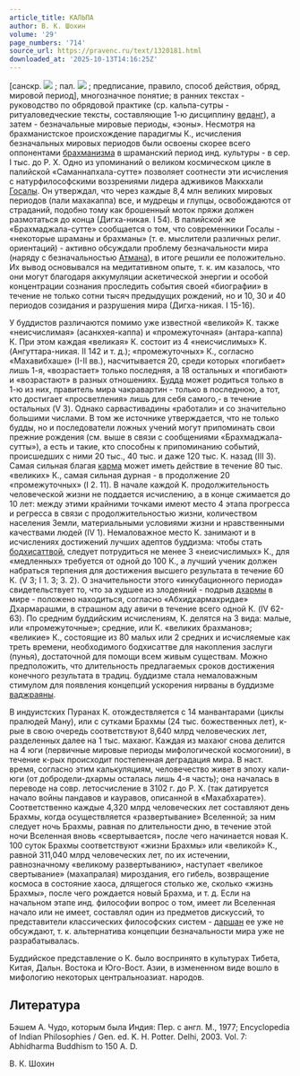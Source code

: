 ```yaml
---
article_title: КАЛЬПА
author: В. К. Шохин
volume: '29'
page_numbers: '714'
source_url: https://pravenc.ru/text/1320181.html
downloaded_at: '2025-10-13T14:16:25Z'
---
```


[санскр. ![](https://pravenc.ru/char/26310/kalpa/image.png) ; пал. ![](https://pravenc.ru/char/26310/kappa/image.png) ; предписание, правило, способ действия, обряд, мировой период], многозначное понятие; в ранних текстах - руководство по обрядовой практике (ср. кальпа-сутры - ритуаловедческие тексты, составляющие 1-ю дисциплину [веданг](https://pravenc.ru/text/веданг.html)), а затем - безначальные мировые периоды, «эоны». Несмотря на брахманистское происхождение парадигмы К., исчисления безначальных мировых периодов были освоены скорее всего оппонентами [брахманизма](https://pravenc.ru/text/брахманизма.html) в шраманский период инд. культуры - в сер. I тыс. до Р. Х. Одно из упоминаний о великом космическом цикле в палийской «Саманнапхала-сутте» позволяет соотнести эти исчисления с натурфилософскими воззрениями лидера адживиков Маккхали [Госалы](https://pravenc.ru/text/Госалы.html). Он утверждал, что через каждые 8,4 млн великих мировых периодов (пали махакаппа) все, и мудрецы и глупцы, освобождаются от страданий, подобно тому как брошенный моток пряжи должен размотаться до конца (Дигха-никая. I 54). В палийской же «Брахмаджала-сутте» сообщается о том, что современники Госалы - «некоторые шраманы и брахманы» (т. е. мыслители различных религ. ориентаций) - активно обсуждали проблему безначальности мира (наряду с безначальностью [Атмана](https://pravenc.ru/text/Атман.html)), в итоге решили ее положительно. Их вывод основывался на медитативном опыте, т. к. им казалось, что они могут благодаря аккумуляции аскетической энергии и особой концентрации сознания проследить события своей «биографии» в течение не только сотни тысяч предыдущих рождений, но и 10, 30 и 40 периодов созидания и разрушения мира (Дигха-никая. I 15-16).

У буддистов различаются помимо уже известной «великой» К. также «неисчислимая» (асанкхея-каппа) и «промежуточная» (антара-каппа) К. При этом каждая «великая» К. состоит из 4 «неисчислимых» K. (Ангуттара-никая. II 142 и т. д.); «промежуточных» К., согласно «Махавибхаше» (I-II вв.), насчитывается 20, среди которых «погибает» лишь 1-я, «возрастает» только последняя, а 18 остальных и «погибают» и «возрастают» в разных отношениях. [Будда](https://pravenc.ru/text/Будда.html) может родиться только в 1-ю из них, правитель мира чакравартин - только в последнюю, а тот, кто достигает «просветления» лишь для себя самого,- в течение остальных (V 3). Однако сарвастивадины «работали» и со значительно большими числами. В том же источнике утверждается, что не только будды, но и последователи ложных учений могут припоминать свои прежние рождения (см. выше в связи с сообщениями «Брахмаджала-сутты»), а есть и такие, кто способны к припоминанию событий, происшедших с ними 20 тыс., 40 тыс. и даже 120 тыс. К. назад (III 3). Самая сильная благая [карма](https://pravenc.ru/text/карма.html) может иметь действие в течение 80 тыс. «великих» К., самая сильная дурная - в продолжение 20 «промежуточных» (I 2. 11). В начале каждой K. продолжительность человеческой жизни не поддается исчислению, а в конце сжимается до 10 лет: между этими крайними точками имеют место 4 этапа прогресса и регресса в связи с продолжительностью жизни, количеством населения Земли, материальными условиями жизни и нравственными качествами людей (IV 1). Немаловажное место К. занимают и в исчислениях достижений лучших адептов буддизма: чтобы стать [бодхисаттвой](https://pravenc.ru/text/бодхисаттвой.html), следует потрудиться не менее 3 «неисчислимых» К., для «медленных» требуется от одной до 100 К., а лучший ученик должен набраться терпения для достижения высшего результата в течение 60 К. (V 3; I 1. 3; 3. 2). О значительности этого «инкубационного периода» свидетельствует то, что за худшее из злодеяний - подрыв [дхармы](https://pravenc.ru/text/Дхарма.html) в мире - положено находиться, согласно «Абхидхармахридае» Дхармарашми, в страшном аду авичи в течение всего одной К. (IV 62-63). По средним буддийским исчислениям, К. делятся на 3 вида: малые, или «промежуточные»; средние, или К. «великих брахманов»; «великие» К., состоящие из 80 малых или 2 средних и исчисляемые как треть времени, необходимого бодхисаттве для накопления заслуги (пунья), достаточной для помощи всем живым существам. Можно предположить, что длительность предлагаемых сроков достижения конечного результата в традиц. буддизме стала немаловажным стимулом для появления концепций ускорения нирваны в буддизме [ваджраяны](https://pravenc.ru/text/ваджраяна.html).

В индуистских Пуранах К. отождествляется с 14 манвантарами (циклы пралюдей Ману), или с сутками Брахмы (24 тыс. божественных лет), к-рые в свою очередь соответствуют 8,640 млрд человеческих лет, разделенных далее на 1 тыс. махаюг. Каждая из махаюг снова делится на 4 юги (первичные мировые периоды мифологической космогонии), в течение к-рых происходит постепенная деградация мира. В наст. время, согласно этим калькуляциям, человечество живет в эпоху кали-юги (от добродели-дхармы осталась лишь 4-я часть); она началась в переводе на совр. летосчисление в 3102 г. до Р. Х. (так датируется начало войны пандавов и кауравов, описанной в «Махабхарате»). Соответственно каждые 4,320 млрд человеческих лет составляют день Брахмы, когда осуществляется «развертывание» Вселенной; за ним следует ночь Брахмы, равная по длительности дню, в течение этой ночи Вселенная вновь «свертывается», после чего начинается новая К. 100 суток Брахмы соответствуют «жизни Брахмы» или «великой» К., равной 311,040 млрд человеческих лет, по их истечении, равнозначному «великому развертыванию», наступает «великое свертывание» (махапралая) мироздания, его гибель, возвращение космоса в состояние хаоса, длящегося столько же, сколько «жизнь Брахмы», после чего рождается новый Брахма, и т. д. Если на начальном этапе инд. философии вопрос о том, имеет ли Вселенная начало или не имеет, составлял один из предметов дискуссий, то представители классических философских систем - [даршан](https://pravenc.ru/text/ДАРШАНА.html) ее уже не обсуждают, т. к. альтернатива концепции безначальности мира уже не разрабатывалась.

Буддийское представление о К. было воспринято в культурах Тибета, Китая, Дальн. Востока и Юго-Вост. Азии, в измененном виде вошло в мифологию некоторых центральноазиат. народов.

## Литература

Бэшем А. Чудо, которым была Индия: Пер. с англ. М., 1977; Encyclopedia of Indian Philosophies / Gen. ed. K. H. Potter. Delhi, 2003. Vol. 7: Abhidharma Buddhism to 150 A. D.

В. К. Шохин
